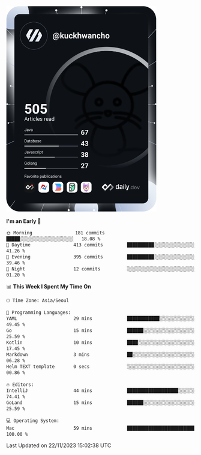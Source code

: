 <a href="https://app.daily.dev/kuckhwancho"><img src="https://github.com/kuckjwi0928/kuckjwi0928/blob/master/devcard.svg" width="400" alt="Kuckjwi Devcard"/></a>

<!--START_SECTION:waka-->
**I'm an Early 🐤** 

```text
🌞 Morning                181 commits         █████░░░░░░░░░░░░░░░░░░░░   18.08 % 
🌆 Daytime                413 commits         ██████████░░░░░░░░░░░░░░░   41.26 % 
🌃 Evening                395 commits         ██████████░░░░░░░░░░░░░░░   39.46 % 
🌙 Night                  12 commits          ░░░░░░░░░░░░░░░░░░░░░░░░░   01.20 % 
```


📊 **This Week I Spent My Time On** 

```text
🕑︎ Time Zone: Asia/Seoul

💬 Programming Languages: 
YAML                     29 mins             ████████████░░░░░░░░░░░░░   49.45 % 
Go                       15 mins             ██████░░░░░░░░░░░░░░░░░░░   25.59 % 
Kotlin                   10 mins             ████░░░░░░░░░░░░░░░░░░░░░   17.45 % 
Markdown                 3 mins              ██░░░░░░░░░░░░░░░░░░░░░░░   06.28 % 
Helm TEXT template       0 secs              ░░░░░░░░░░░░░░░░░░░░░░░░░   00.86 % 

🔥 Editors: 
IntelliJ                 44 mins             ███████████████████░░░░░░   74.41 % 
GoLand                   15 mins             ██████░░░░░░░░░░░░░░░░░░░   25.59 % 

💻 Operating System: 
Mac                      59 mins             █████████████████████████   100.00 % 
```


 Last Updated on 22/11/2023 15:02:38 UTC
<!--END_SECTION:waka-->
